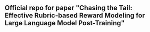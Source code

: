 ## Official repo for paper "Chasing the Tail: Effective Rubric-based Reward Modeling for Large Language Model Post-Training"